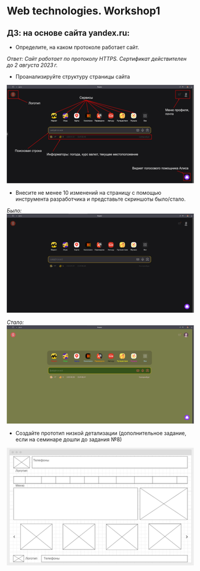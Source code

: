 # Web technologies. Workshop1

## ДЗ: на основе сайта yandex.ru:
* Определите, на каком протоколе работает сайт.

*Ответ: Сайт работает по протоколу HTTPS. Сертификат действителен до 2 августа 2023 г.*

* Проанализируйте структуру страницы сайта

![Структура](структура.jpg)

* Внесите не менее 10 изменений на страницу с помощью инструмента разработчика и представьте скриншоты было/стало.

*Было:*
![До](до.jpg)

*Стало:*
![После](после.jpg)

* Создайте прототип низкой детализации (дополнительное задание, если на семинаре дошли до задания №8)

![После](Прототип.jpg)